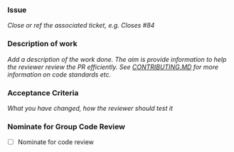 ### Issue

*Close or ref the associated ticket, e.g. Closes #84*

### Description of work

*Add a description of the work done. The aim is provide information to help the reviewer review the PR efficiently.
See [CONTRIBUTING.MD](CONTRIBUTING.MD) for more information on code standards etc.*

### Acceptance Criteria 
*What you have changed, how the reviewer should test it*

### Nominate for Group Code Review

- [ ] Nominate for code review 
